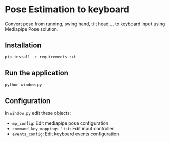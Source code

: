 # Pose Estimation to keyboard

Convert pose from running, swing hand, tilt head,... to keyboard input using Mediapipe Pose solution.

## Installation

```sh
pip install -r requirements.txt
```

## Run the application

```sh
python window.py
```

## Configuration

In `window.py` edit these objects:

- `mp_config`: Edit mediapipe pose configuration
- `command_key_mappings_list`: Edit input controller
- `events_config`: Edit keyboard events configuration
